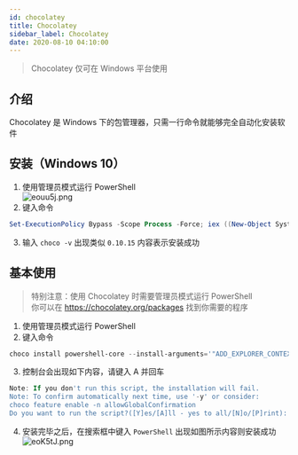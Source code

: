 ```yaml
---
id: chocolatey
title: Chocolatey
sidebar_label: Chocolatey
date: 2020-08-10 04:10:00
---
```


> Chocolatey 仅可在 Windows 平台使用

## 介绍

Chocolatey 是 Windows 下的包管理器，只需一行命令就能够完全自动化安装软件

## 安装（Windows 10）

1. 使用管理员模式运行 PowerShell  
![eouu5j.png](https://s2.ax1x.com/2019/08/08/eouu5j.png)
2. 键入命令  
~~~PowerShell
Set-ExecutionPolicy Bypass -Scope Process -Force; iex ((New-Object System. Net. WebClient). DownloadString('https://chocolatey.org/install.ps1'))
~~~
3. 输入 `choco -v` 出现类似 `0.10.15` 内容表示安装成功

## 基本使用

> 特别注意：使用 Chocolatey 时需要管理员模式运行 PowerShell  
> 你可以在 https://chocolatey.org/packages 找到你需要的程序

1. 使用管理员模式运行 PowerShell
2. 键入命令  
~~~PowerShell
choco install powershell-core --install-arguments='"ADD_EXPLORER_CONTEXT_MENU_OPENPOWERSHELL=1 REGISTER_MANIFEST=1 ENABLE_PSREMOTING=1"'
~~~
3. 控制台会出现如下内容，请键入 A 并回车  
~~~PowerShell
Note: If you don't run this script, the installation will fail.
Note: To confirm automatically next time, use '-y' or consider:
choco feature enable -n allowGlobalConfirmation
Do you want to run the script?([Y]es/[A]ll - yes to all/[N]o/[P]rint): A
~~~
4. 安装完毕之后，在搜索框中键入 `PowerShell` 出现如图所示内容则安装成功  
![eoK5tJ.png](https://s2.ax1x.com/2019/08/08/eoK5tJ.png)